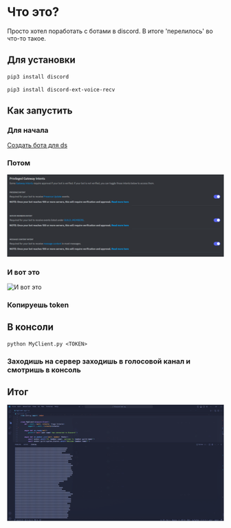 # Что это?
Просто хотел поработать с ботами в discord.
В итоге 'перелилось' во что-то такое.
## Для установки 
``` 
pip3 install discord 
```
``` 
pip3 install discord-ext-voice-recv 
```
## Как запустить
### Для начала
[Создать бота для ds](https://discord.com/developers/applications)
### Потом
![Потом](./images/Потом.png)
### И вот это
![И вот это](./images/И%вот%это.png)
### Копируешь token
## В консоли 
``` 
python MyClient.py <TOKEN> 
```
### Заходишь на сервер заходишь в голосовой канал и смотришь в консоль
## Итог
![Итог](./images/Итог.png)
